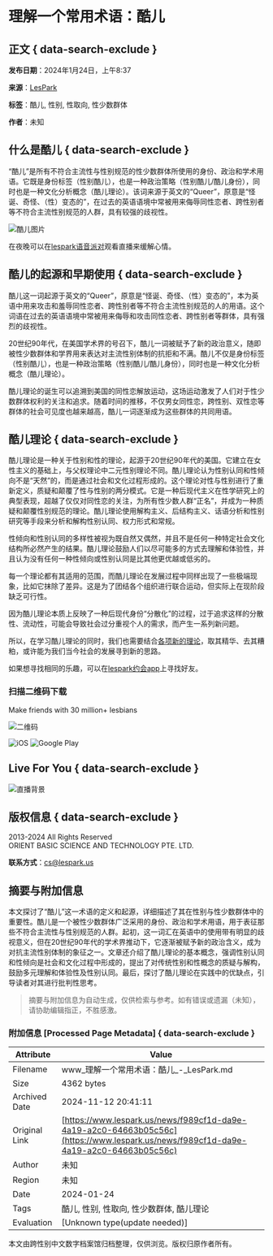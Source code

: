 # 理解一个常用术语：酷儿

## 正文 { data-search-exclude }


**发布日期**：2024年1月24日，上午8:37

**来源**：[LesPark](https://www.lespark.us/zh/news/f989cf1d-da9e-4a19-a2c0-64663b05c56c)

**标签**：酷儿, 性别, 性取向, 性少数群体

**作者**：未知

## 什么是酷儿 { data-search-exclude }

“酷儿”是所有不符合主流性与性别规范的性少数群体所使用的身份、政治和学术用语。它既是身份标签（性别酷儿），也是一种政治策略（性别酷儿/酷儿身份），同时也是一种文化分析概念（酷儿理论）。该词来源于英文的“Queer”，原意是“怪诞、奇怪、（性）变态的”，在过去的英语语境中常被用来侮辱同性恋者、跨性别者等不符合主流性别规范的人群，具有较强的歧视性。

![酷儿图片](https://img2.lespark.cn/seo/2024/1/kateryna-hliznitsova-p4lD-T_lbzY-unsplash-mffzqinxhcwo.jpg)

在夜晚可以在[lespark语音派对](https://www.lespark.us/zh/livechat)观看直播来缓解心情。

## 酷儿的起源和早期使用 { data-search-exclude }

酷儿这一词起源于英文的“Queer”，原意是“怪诞、奇怪、（性）变态的”，本为英语中用来攻击和羞辱同性恋者、跨性别者等不符合主流性别规范的人的用语。这个词语在过去的英语语境中常被用来侮辱和攻击同性恋者、跨性别者等群体，具有强烈的歧视性。

20世纪90年代，在美国学术界的号召下，酷儿一词被赋予了新的政治意义，随即被性少数群体和学界用来表达对主流性别体制的抗拒和不满。酷儿不仅是身份标签（性别酷儿），也是一种政治策略（性别酷儿/酷儿身份），同时也是一种文化分析概念（酷儿理论）。

酷儿理论的诞生可以追溯到美国的同性恋解放运动，这场运动激发了人们对于性少数群体权利的关注和追求。随着时间的推移，不仅男女同性恋，跨性别、双性恋等群体的社会可见度也越来越高，酷儿一词逐渐成为这些群体的共同用语。

## 酷儿理论 { data-search-exclude }

酷儿理论是一种关于性别和性的理论，起源于20世纪90年代的美国。它建立在女性主义的基础上，与父权理论中二元性别理论不同。酷儿理论认为性别认同和性倾向不是“天然”的，而是通过社会和文化过程形成的。这个理论对性与性别进行了重新定义，质疑和颠覆了性与性别的两分模式。它是一种后现代主义在性学研究上的典型表现，超越了仅仅对同性恋的关注，为所有性少数人群“正名”，并成为一种质疑和颠覆性别规范的理论。酷儿理论使用解构主义、后结构主义、话语分析和性别研究等手段来分析和解构性别认同、权力形式和常规。

性倾向和性别认同的多样性被视为既自然又偶然，并且不是任何一种特定社会文化结构所必然产生的结果。酷儿理论鼓励人们以尽可能多的方式去理解和体验性，并且认为没有任何一种性倾向或性别认同是比其他更优越或低劣的。

每一个理论都有其适用的范围，而酷儿理论在发展过程中同样出现了一些极端现象，比如它抹除了差异。这是为了团结各个组织进行联合运动，但实际上在现阶段缺乏可行性。

因为酷儿理论本质上反映了一种后现代身份“分散化”的过程，过于追求这样的分散性、流动性，可能会导致社会过分重视个人的需求，而产生一系列新问题。

所以，在学习酷儿理论的同时，我们也需要结合[各项新的理论](https://www.lespark.us/zh/news/cd3c453e-97b3-48b0-a132-ba215bbc2fc4)，取其精华、去其糟粕，或许能为我们当今社会的发展寻到新的思路。

如果想寻找相同的乐趣，可以在[lespark约会app](https://www.lespark.us/dating)上寻找好友。

### 扫描二维码下载

Make friends with 30 million+ lesbians

![二维码](https://lespark-h5.oss-cn-beijing.aliyuncs.com/lpow/qr_code.png)

![iOS](https://static.lespark.cn/lpow/ios_s.png)  ![Google Play](https://static.lespark.cn/lpow/goole_s.png)

## Live For You { data-search-exclude }

![直播背景](https://static.lespark.cn/lpow/play_bg.png)

## 版权信息 { data-search-exclude }

2013-2024 All Rights Reserved  
ORIENT BASIC SCIENCE AND TECHNOLOGY PTE. LTD.  

**联系方式**：cs@lespark.us

## 摘要与附加信息

<!-- tcd_abstract -->
本文探讨了“酷儿”这一术语的定义和起源，详细描述了其在性别与性少数群体中的重要性。酷儿是一个被性少数群体广泛采用的身份、政治和学术用语，用于表征那些不符合主流性与性别规范的人群。起初，这一词汇在英语中的使用带有明显的歧视意义，但在20世纪90年代的学术界推动下，它逐渐被赋予新的政治含义，成为对抗主流性别体制的象征之一。文章还介绍了酷儿理论的基本概念，强调性别认同和性倾向是社会和文化过程中形成的，提出了对传统性别和性概念的质疑与解构，鼓励多元理解和体验性及性别认同。最后，探讨了酷儿理论在实践中的优缺点，引导读者对其进行批判性思考。
<!-- tcd_abstract_end -->

> 摘要与附加信息为自动生成，仅供检索与参考。如有错误或遗漏（未知），请协助编辑指正，不胜感激。

### 附加信息 [Processed Page Metadata] { data-search-exclude }

| Attribute       | Value                                  |
|-----------------|----------------------------------------|
| Filename        | www_理解一个常用术语：酷儿_-_LesPark.md                             |
| Size            | 4362 bytes                           |
| Archived Date   | 2024-11-12 20:41:11                             |
| Original Link   | [https://www.lespark.us/news/f989cf1d-da9e-4a19-a2c0-64663b05c56c](https://www.lespark.us/news/f989cf1d-da9e-4a19-a2c0-64663b05c56c)                       |
| Author          | 未知                               |
| Region          | 未知                               |
| Date            | 2024-01-24                                 |
| Tags            | 酷儿, 性别, 性取向, 性少数群体, 酷儿理论                                 |
| Evaluation            | [Unknown type(update needed)]                                 |
<!-- tcd_table_end -->

本文由跨性别中文数字档案馆归档整理，仅供浏览。版权归原作者所有。
